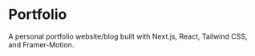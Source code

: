 # Portfolio

A personal portfolio website/blog built with Next.js, React, Tailwind CSS, and Framer-Motion. 
